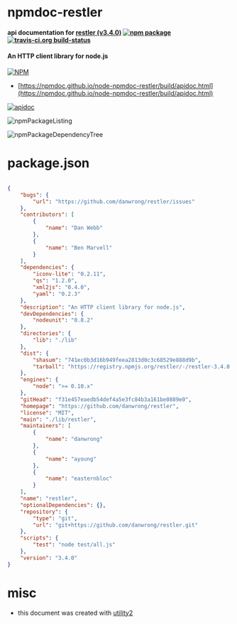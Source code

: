 # npmdoc-restler

#### api documentation for  [restler (v3.4.0)](https://github.com/danwrong/restler)  [![npm package](https://img.shields.io/npm/v/npmdoc-restler.svg?style=flat-square)](https://www.npmjs.org/package/npmdoc-restler) [![travis-ci.org build-status](https://api.travis-ci.org/npmdoc/node-npmdoc-restler.svg)](https://travis-ci.org/npmdoc/node-npmdoc-restler)

#### An HTTP client library for node.js

[![NPM](https://nodei.co/npm/restler.png?downloads=true&downloadRank=true&stars=true)](https://www.npmjs.com/package/restler)

- [https://npmdoc.github.io/node-npmdoc-restler/build/apidoc.html](https://npmdoc.github.io/node-npmdoc-restler/build/apidoc.html)

[![apidoc](https://npmdoc.github.io/node-npmdoc-restler/build/screenCapture.buildCi.browser.%252Ftmp%252Fbuild%252Fapidoc.html.png)](https://npmdoc.github.io/node-npmdoc-restler/build/apidoc.html)

![npmPackageListing](https://npmdoc.github.io/node-npmdoc-restler/build/screenCapture.npmPackageListing.svg)

![npmPackageDependencyTree](https://npmdoc.github.io/node-npmdoc-restler/build/screenCapture.npmPackageDependencyTree.svg)



# package.json

```json

{
    "bugs": {
        "url": "https://github.com/danwrong/restler/issues"
    },
    "contributors": [
        {
            "name": "Dan Webb"
        },
        {
            "name": "Ben Marvell"
        }
    ],
    "dependencies": {
        "iconv-lite": "0.2.11",
        "qs": "1.2.0",
        "xml2js": "0.4.0",
        "yaml": "0.2.3"
    },
    "description": "An HTTP client library for node.js",
    "devDependencies": {
        "nodeunit": "0.8.2"
    },
    "directories": {
        "lib": "./lib"
    },
    "dist": {
        "shasum": "741ec0b3d16b949feea2813d0c3c68529e888d9b",
        "tarball": "https://registry.npmjs.org/restler/-/restler-3.4.0.tgz"
    },
    "engines": {
        "node": ">= 0.10.x"
    },
    "gitHead": "f31e457eaedb54def4a5e3fc84b3a161be0889e0",
    "homepage": "https://github.com/danwrong/restler",
    "license": "MIT",
    "main": "./lib/restler",
    "maintainers": [
        {
            "name": "danwrong"
        },
        {
            "name": "ayoung"
        },
        {
            "name": "easternbloc"
        }
    ],
    "name": "restler",
    "optionalDependencies": {},
    "repository": {
        "type": "git",
        "url": "git+https://github.com/danwrong/restler.git"
    },
    "scripts": {
        "test": "node test/all.js"
    },
    "version": "3.4.0"
}
```



# misc
- this document was created with [utility2](https://github.com/kaizhu256/node-utility2)
